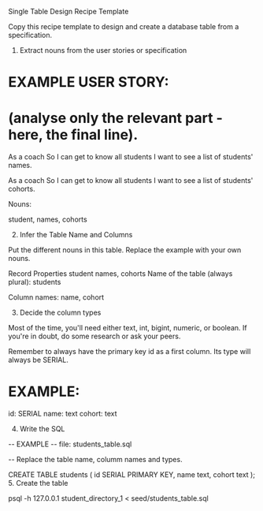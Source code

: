 Single Table Design Recipe Template

Copy this recipe template to design and create a database table from a specification.

1. Extract nouns from the user stories or specification

# EXAMPLE USER STORY:
# (analyse only the relevant part - here, the final line).

As a coach
So I can get to know all students
I want to see a list of students' names.

As a coach
So I can get to know all students
I want to see a list of students' cohorts.

Nouns:

student, names, cohorts

2. Infer the Table Name and Columns

Put the different nouns in this table. Replace the example with your own nouns.

Record	Properties
student	names, cohorts
Name of the table (always plural): students

Column names: name, cohort

3. Decide the column types

Most of the time, you'll need either text, int, bigint, numeric, or boolean. If you're in doubt, do some research or ask your peers.

Remember to always have the primary key id as a first column. Its type will always be SERIAL.

# EXAMPLE:

id: SERIAL
name: text
cohort: text

4. Write the SQL

-- EXAMPLE
-- file: students_table.sql

-- Replace the table name, columm names and types.

CREATE TABLE students (
  id SERIAL PRIMARY KEY,
  name text,
  cohort text
);
5. Create the table

psql -h 127.0.0.1 student_directory_1 < seed/students_table.sql